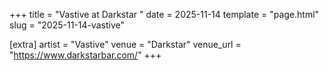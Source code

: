 +++
title = "Vastive at Darkstar "
date = 2025-11-14
template = "page.html"
slug = "2025-11-14-vastive"

[extra]
artist = "Vastive"
venue = "Darkstar"
venue_url = "https://www.darkstarbar.com/"
+++
